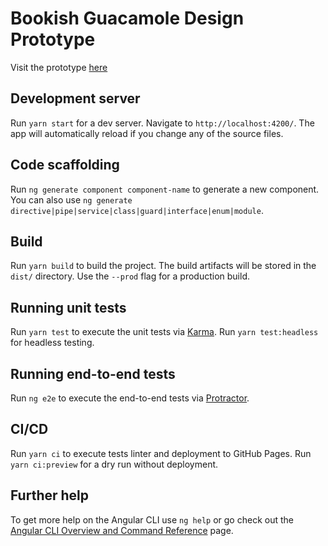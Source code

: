# Bookish Guacamole Design Prototype

Visit the prototype [here](https://tino-hb.github.io/bookish-guacamole/)

## Development server

Run `yarn start` for a dev server. Navigate to `http://localhost:4200/`. The app will automatically reload if you change any of the source files.

## Code scaffolding

Run `ng generate component component-name` to generate a new component. You can also use `ng generate directive|pipe|service|class|guard|interface|enum|module`.

## Build

Run `yarn build` to build the project. The build artifacts will be stored in the `dist/` directory. Use the `--prod` flag for a production build.

## Running unit tests

Run `yarn test` to execute the unit tests via [Karma](https://karma-runner.github.io). Run `yarn test:headless` for headless testing.

## Running end-to-end tests

Run `ng e2e` to execute the end-to-end tests via [Protractor](http://www.protractortest.org/).

## CI/CD

Run `yarn ci` to execute tests linter and deployment to GitHub Pages. Run `yarn ci:preview` for  a dry run without deployment.


## Further help

To get more help on the Angular CLI use `ng help` or go check out the [Angular CLI Overview and Command Reference](https://angular.io/cli) page.
